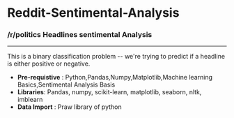 # Reddit-Sentimental-Analysis

### /r/politics Headlines sentimental Analysis
---
This is a binary classification problem -- we're trying to predict if a headline is either positive or negative.

* **Pre-requistive** : Python,Pandas,Numpy,Matplotlib,Machine learning Basics,Sentimental Analysis Basis
* **Libraries**: Pandas, numpy, scikit-learn, matplotlib, seaborn, nltk, imblearn
* **Data Import** : Praw library of python
